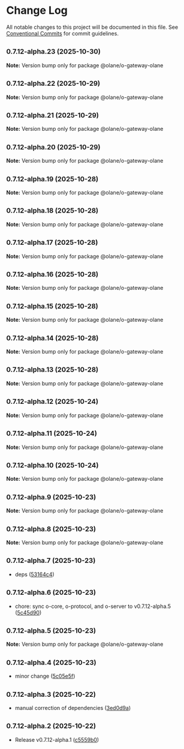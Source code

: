 # Change Log

All notable changes to this project will be documented in this file.
See [Conventional Commits](https://conventionalcommits.org) for commit guidelines.

## <small>0.7.12-alpha.23 (2025-10-30)</small>

**Note:** Version bump only for package @olane/o-gateway-olane

## <small>0.7.12-alpha.22 (2025-10-29)</small>

**Note:** Version bump only for package @olane/o-gateway-olane

## <small>0.7.12-alpha.21 (2025-10-29)</small>

**Note:** Version bump only for package @olane/o-gateway-olane

## <small>0.7.12-alpha.20 (2025-10-29)</small>

**Note:** Version bump only for package @olane/o-gateway-olane

## <small>0.7.12-alpha.19 (2025-10-28)</small>

**Note:** Version bump only for package @olane/o-gateway-olane

## <small>0.7.12-alpha.18 (2025-10-28)</small>

**Note:** Version bump only for package @olane/o-gateway-olane

## <small>0.7.12-alpha.17 (2025-10-28)</small>

**Note:** Version bump only for package @olane/o-gateway-olane

## <small>0.7.12-alpha.16 (2025-10-28)</small>

**Note:** Version bump only for package @olane/o-gateway-olane

## <small>0.7.12-alpha.15 (2025-10-28)</small>

**Note:** Version bump only for package @olane/o-gateway-olane

## <small>0.7.12-alpha.14 (2025-10-28)</small>

**Note:** Version bump only for package @olane/o-gateway-olane

## <small>0.7.12-alpha.13 (2025-10-28)</small>

**Note:** Version bump only for package @olane/o-gateway-olane

## <small>0.7.12-alpha.12 (2025-10-24)</small>

**Note:** Version bump only for package @olane/o-gateway-olane

## <small>0.7.12-alpha.11 (2025-10-24)</small>

**Note:** Version bump only for package @olane/o-gateway-olane

## <small>0.7.12-alpha.10 (2025-10-24)</small>

**Note:** Version bump only for package @olane/o-gateway-olane

## <small>0.7.12-alpha.9 (2025-10-23)</small>

**Note:** Version bump only for package @olane/o-gateway-olane

## <small>0.7.12-alpha.8 (2025-10-23)</small>

**Note:** Version bump only for package @olane/o-gateway-olane

## <small>0.7.12-alpha.7 (2025-10-23)</small>

- deps ([53164c4](https://github.com/olane-labs/olane/commit/53164c4))

## <small>0.7.12-alpha.6 (2025-10-23)</small>

- chore: sync o-core, o-protocol, and o-server to v0.7.12-alpha.5 ([5c45d90](https://github.com/olane-labs/olane/commit/5c45d90))

## <small>0.7.12-alpha.5 (2025-10-23)</small>

**Note:** Version bump only for package @olane/o-gateway-olane

## <small>0.7.12-alpha.4 (2025-10-23)</small>

- minor change ([5c05e5f](https://github.com/olane-labs/olane/commit/5c05e5f))

## <small>0.7.12-alpha.3 (2025-10-22)</small>

- manual correction of dependencies ([3ed0d9a](https://github.com/olane-labs/olane/commit/3ed0d9a))

## <small>0.7.12-alpha.2 (2025-10-22)</small>

- Release v0.7.12-alpha.1 ([c5559b0](https://github.com/olane-labs/olane/commit/c5559b0))
